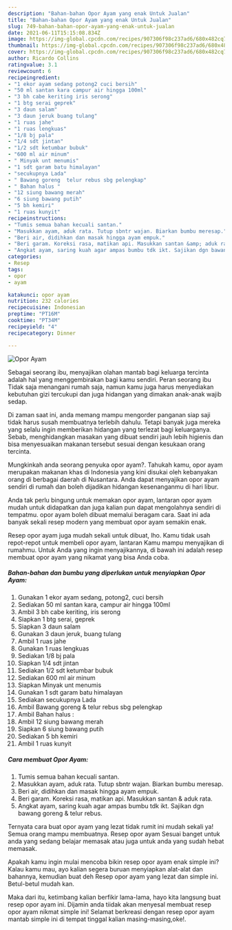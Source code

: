 ```yaml
---
description: "Bahan-bahan Opor Ayam yang enak Untuk Jualan"
title: "Bahan-bahan Opor Ayam yang enak Untuk Jualan"
slug: 749-bahan-bahan-opor-ayam-yang-enak-untuk-jualan
date: 2021-06-11T15:15:08.834Z
image: https://img-global.cpcdn.com/recipes/907306f98c237ad6/680x482cq70/opor-ayam-foto-resep-utama.jpg
thumbnail: https://img-global.cpcdn.com/recipes/907306f98c237ad6/680x482cq70/opor-ayam-foto-resep-utama.jpg
cover: https://img-global.cpcdn.com/recipes/907306f98c237ad6/680x482cq70/opor-ayam-foto-resep-utama.jpg
author: Ricardo Collins
ratingvalue: 3.1
reviewcount: 6
recipeingredient:
- "1 ekor ayam sedang potong2 cuci bersih"
- "50 ml santan kara campur air hingga 100ml"
- "3 bh cabe keriting iris serong"
- "1 btg serai geprek"
- "3 daun salam"
- "3 daun jeruk buang tulang"
- "1 ruas jahe"
- "1 ruas lengkuas"
- "1/8 bj pala"
- "1/4 sdt jintan"
- "1/2 sdt ketumbar bubuk"
- "600 ml air minum"
- " Minyak unt menumis"
- "1 sdt garam batu himalayan"
- "secukupnya Lada"
- " Bawang goreng  telur rebus sbg pelengkap"
- " Bahan halus "
- "12 siung bawang merah"
- "6 siung bawang putih"
- "5 bh kemiri"
- "1 ruas kunyit"
recipeinstructions:
- "Tumis semua bahan kecuali santan."
- "Masukkan ayam, aduk rata. Tutup sbntr wajan. Biarkan bumbu meresap."
- "Beri air, didihkan dan masak hingga ayam empuk."
- "Beri garam. Koreksi rasa, matikan api. Masukkan santan &amp; aduk rata."
- "Angkat ayam, saring kuah agar ampas bumbu tdk ikt. Sajikan dgn bawang goreng &amp; telur rebus."
categories:
- Resep
tags:
- opor
- ayam

katakunci: opor ayam 
nutrition: 232 calories
recipecuisine: Indonesian
preptime: "PT16M"
cooktime: "PT34M"
recipeyield: "4"
recipecategory: Dinner

---
```



![Opor Ayam](https://img-global.cpcdn.com/recipes/907306f98c237ad6/680x482cq70/opor-ayam-foto-resep-utama.jpg)

Sebagai seorang ibu, menyajikan olahan mantab bagi keluarga tercinta adalah hal yang menggembirakan bagi kamu sendiri. Peran seorang ibu Tidak saja menangani rumah saja, namun kamu juga harus menyediakan kebutuhan gizi tercukupi dan juga hidangan yang dimakan anak-anak wajib sedap.

Di zaman  saat ini, anda memang mampu mengorder panganan siap saji tidak harus susah membuatnya terlebih dahulu. Tetapi banyak juga mereka yang selalu ingin memberikan hidangan yang terlezat bagi keluarganya. Sebab, menghidangkan masakan yang dibuat sendiri jauh lebih higienis dan bisa menyesuaikan makanan tersebut sesuai dengan kesukaan orang tercinta. 



Mungkinkah anda seorang penyuka opor ayam?. Tahukah kamu, opor ayam merupakan makanan khas di Indonesia yang kini disukai oleh kebanyakan orang di berbagai daerah di Nusantara. Anda dapat menyajikan opor ayam sendiri di rumah dan boleh dijadikan hidangan kesenanganmu di hari libur.

Anda tak perlu bingung untuk memakan opor ayam, lantaran opor ayam mudah untuk didapatkan dan juga kalian pun dapat mengolahnya sendiri di tempatmu. opor ayam boleh dibuat memalui beragam cara. Saat ini ada banyak sekali resep modern yang membuat opor ayam semakin enak.

Resep opor ayam juga mudah sekali untuk dibuat, lho. Kamu tidak usah repot-repot untuk membeli opor ayam, lantaran Kamu mampu menyajikan di rumahmu. Untuk Anda yang ingin menyajikannya, di bawah ini adalah resep membuat opor ayam yang nikamat yang bisa Anda coba.

<!--inarticleads1-->

##### Bahan-bahan dan bumbu yang diperlukan untuk menyiapkan Opor Ayam:

1. Gunakan 1 ekor ayam sedang, potong2, cuci bersih
1. Sediakan 50 ml santan kara, campur air hingga 100ml
1. Ambil 3 bh cabe keriting, iris serong
1. Siapkan 1 btg serai, geprek
1. Siapkan 3 daun salam
1. Gunakan 3 daun jeruk, buang tulang
1. Ambil 1 ruas jahe
1. Gunakan 1 ruas lengkuas
1. Sediakan 1/8 bj pala
1. Siapkan 1/4 sdt jintan
1. Sediakan 1/2 sdt ketumbar bubuk
1. Sediakan 600 ml air minum
1. Siapkan  Minyak unt menumis
1. Gunakan 1 sdt garam batu himalayan
1. Sediakan secukupnya Lada
1. Ambil  Bawang goreng &amp; telur rebus sbg pelengkap
1. Ambil  Bahan halus :
1. Ambil 12 siung bawang merah
1. Siapkan 6 siung bawang putih
1. Sediakan 5 bh kemiri
1. Ambil 1 ruas kunyit




<!--inarticleads2-->

##### Cara membuat Opor Ayam:

1. Tumis semua bahan kecuali santan.
1. Masukkan ayam, aduk rata. Tutup sbntr wajan. Biarkan bumbu meresap.
1. Beri air, didihkan dan masak hingga ayam empuk.
1. Beri garam. Koreksi rasa, matikan api. Masukkan santan &amp; aduk rata.
1. Angkat ayam, saring kuah agar ampas bumbu tdk ikt. Sajikan dgn bawang goreng &amp; telur rebus.




Ternyata cara buat opor ayam yang lezat tidak rumit ini mudah sekali ya! Semua orang mampu membuatnya. Resep opor ayam Sesuai banget untuk anda yang sedang belajar memasak atau juga untuk anda yang sudah hebat memasak.

Apakah kamu ingin mulai mencoba bikin resep opor ayam enak simple ini? Kalau kamu mau, ayo kalian segera buruan menyiapkan alat-alat dan bahannya, kemudian buat deh Resep opor ayam yang lezat dan simple ini. Betul-betul mudah kan. 

Maka dari itu, ketimbang kalian berfikir lama-lama, hayo kita langsung buat resep opor ayam ini. Dijamin anda tiidak akan menyesal membuat resep opor ayam nikmat simple ini! Selamat berkreasi dengan resep opor ayam mantab simple ini di tempat tinggal kalian masing-masing,oke!.

